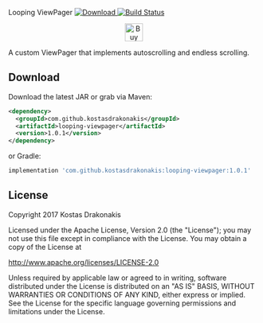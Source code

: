 Looping ViewPager [ ![Download](https://api.bintray.com/packages/kdrakonakis/maven/looping-viewpager/images/download.svg) ](https://bintray.com/kdrakonakis/maven/looping-viewpager/_latestVersion) [![Build Status](https://travis-ci.org/kostasdrakonakis/looping_viewpager.svg?branch=master)](https://travis-ci.org/kostasdrakonakis/looping_viewpager)

<p align="center"><a href='https://ko-fi.com/Z8Z4XWSM' target='_blank'><img height='36' style='border:0px;height:36px;' src='https://az743702.vo.msecnd.net/cdn/kofi4.png?v=2' border='0' alt='Buy Me a Coffee at ko-fi.com' /></a></p>


A custom ViewPager that implements autoscrolling and endless scrolling.


Download
--------

Download the latest JAR or grab via Maven:
```xml
<dependency>
  <groupId>com.github.kostasdrakonakis</groupId>
  <artifactId>looping-viewpager</artifactId>
  <version>1.0.1</version>
</dependency>
```
or Gradle:
```groovy
implementation 'com.github.kostasdrakonakis:looping-viewpager:1.0.1'
```

License
-------

 Copyright 2017 Kostas Drakonakis

 Licensed under the Apache License, Version 2.0 (the "License");
 you may not use this file except in compliance with the License.
 You may obtain a copy of the License at

 http://www.apache.org/licenses/LICENSE-2.0

 Unless required by applicable law or agreed to in writing, software
 distributed under the License is distributed on an "AS IS" BASIS,
 WITHOUT WARRANTIES OR CONDITIONS OF ANY KIND, either express or implied.
 See the License for the specific language governing permissions and
 limitations under the License.